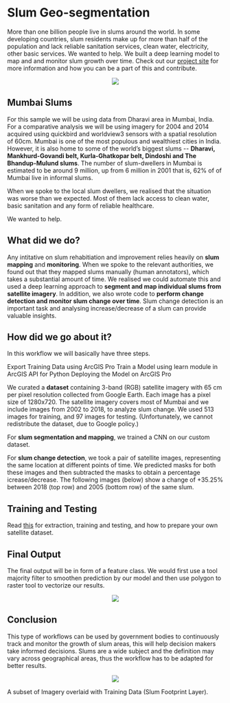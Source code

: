 # Slum Geo-segmentation

More than one billion people live in slums around the world. In some developing countries, slum residents make up for more than half of the population and lack reliable sanitation services, clean water, electricity, other basic services. We wanted to help. We built a deep learning model to map and and monitor slum growth over time. Check out our [project site]() for more information and how you can be a part of this and contribute.


<p align="center">
  <img src="https://github.com/cbsudux/Mumbai-slum-segmentation/blob/master/assets/images/combined-intro.png" >
</p>

## Mumbai Slums

For this sample we will be using data from Dharavi area in Mumbai, India. For a comparative analysis we will be using imagery for 2004 and 2014 acquired using quickbird and worldview3 sensors with a spatial resolution of 60cm. Mumbai is one of the most populous and wealthiest cities in India. However, it is also home to some of the world’s biggest slums -- **Dharavi, Mankhurd-Govandi belt, Kurla-Ghatkopar belt, Dindoshi and The Bhandup-Mulund slums**. The number of slum-dwellers in Mumbai is estimated to be around 9 million, up from 6 million in 2001 that is, 62% of of Mumbai live in informal slums.

When we spoke to the local slum dwellers, we realised that the situation was worse than we expected. Most of them lack access to clean water, basic sanitation and any form of reliable healthcare.

We wanted to help. 

## What did we do?

Any intitative on slum rehabitiation and improvement relies heavily on **slum mapping** and **monitoring**. When we spoke to the relevant authorities, we found out that they mapped slums manually (human annotators), which takes a substantial amount of time. We realised we could automate this and used a deep learning approach to **segment and map individual slums from satellite imagery**. In addition, we also wrote code to **perform change detection and monitor slum change over time**. Slum change detection is an important task and analysing increase/decrease of a slum can provide valuable insights.

## How did we go about it?

In this workflow we will basically have three steps.

Export Training Data using ArcGIS Pro
Train a Model using learn module in ArcGIS API for Python
Deploying the Model on ArcGIS Pro

We curated a **dataset** containing 3-band (RGB) satellite imagery with 65 cm per pixel resolution
collected from Google Earth. Each image has a pixel size of 1280x720. The satellite imagery covers most of
Mumbai and we include images from 2002 to 2018, to analyze slum change. We used 513 images for training, and 97 images for testing. (Unfortunately, we cannot redistribute the dataset, due to Google policy.)

For **slum segmentation and mapping**, we trained a CNN on our custom dataset.

For **slum change detection**, we took a pair of satellite images, representing the same location at different points of time. We predicted masks for both these images and then subtracted the masks to obtain a percentage icrease/decrease. The following images (below) show a change of +35.25% between 2018 (top row) and 2005 (bottom row) of the same slum.    

## Training and Testing

Read [this](https://github.com/armaanbadhan/weBelong/blob/main/Machine%20Learning/slum%20data%20from%20satellite%20imaging%20defsmart.ipynb) for extraction, training and testing, and how to prepare your own satellite dataset.

## Final Output

The final output will be in form of a feature class. We would first use a tool majority filter to smoothen prediction by our model and then use polygon to raster tool to vectorize our results.

<p align="center">
  <img src="https://developers.arcgis.com/python/samples/images/base64-images/extracting_slums_from_satellite_imagery-14.png" >
</p>

## Conclusion

This type of workflows can be used by government bodies to continuously track and monitor the growth of slum areas, this will help decision makers take informed decisions. Slums are a wide subject and the definition may vary across geographical areas, thus the workflow has to be adapted for better results.

<p align="center">
  <img src="https://developers.arcgis.com/python/samples/images/base64-images/extracting_slums_from_satellite_imagery-1.png" >
</p>

A subset of Imagery overlaid with Training Data (Slum Footprint Layer).
